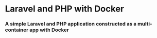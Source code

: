 # Laravel and PHP with Docker

### A simple Laravel and PHP application constructed as a multi-container app with Docker

